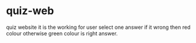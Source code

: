 # quiz-web
quiz website it is the working for user select one answer if it wrong then red colour otherwise green colour is  right answer.
